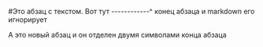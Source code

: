 #Это абзац с текстом.
Вот тут ------------^ конец абзаца
и markdown его игнорирует

А это новый абзац и он отделен
двумя символами конца абзаца
